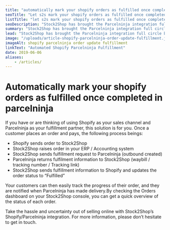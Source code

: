 ```yaml
---
title: "automatically mark your shopify orders as fulfilled once completed in parcelninja"
seoTitle: "Let s2s mark your shopify orders as fulfilled once completed in parcelninja"
listTitle: "let s2s mark your shopify orders as fulfilled once completed in parcelninja"
seoDescription: "Stock2Shop has brought the Parcelninja integration full circle by automatically updating order statuses to “Fulfilled” in Shopify."
summary: "Stock2Shop has brought the Parcelninja integration full circle by automatically updating order statuses to “Fulfilled” in Shopify."
lead: "Stock2Shop has brought the Parcelninja integration full circle by automatically updating order statuses to “Fulfilled” in Shopify, and notifying customers once delivery has taken place."
image: "/uploads/article-shopify-parcelninja-order-update-fulfillment.jpg"
imageAlt: shopify parcelninja order update fulfillment 
linkText: "Automated Shopify Parcelninja Fulfillment"
date: 2019-06-06
aliases:
    - /articles/
--- 
```


# Automatically mark your shopify orders as fulfilled once completed in parcelninja

If you have or are thinking of using Shopify as your sales channel and Parcelninja as your fulfillment partner, this solution is for you. Once a customer places an order and pays, the following process beings:

- Shopify sends order to Stock2Shop
- Stock2Shop raises order in your ERP / Accounting system
- Stock2Shop sends fulfillment request to Parcelninja (outbound created)
- Parcelninja returns fulfilment information to Stock2Shop (waybill / tracking number / Tracking link)
- Stock2Shop sends fulfillment information to Shopify and updates the order status to “Fulfilled”

Your customers can then easily track the progress of their order, and they are notified when Parcelninja has made delivery.By checking the Orders dashboard on your Stock2Shop console, you can get a quick overview of the status of each order.

Take the hassle and uncertainty out of selling online with Stock2Shop’s Shopify/Parcelninja integration. For more information, please don’t hesitate to get in touch.